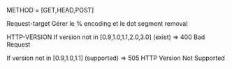 METHOD = [GET,HEAD,POST]

Request-target
Gérer le % encoding et le dot segment removal

HTTP-VERSION
If version not in [0.9,1.0,1.1,2.0,3.0] (exist) => 400 Bad Request

If version not in [0.9,1.0,1.1] (supported)  => 505 HTTP Version Not Supported


